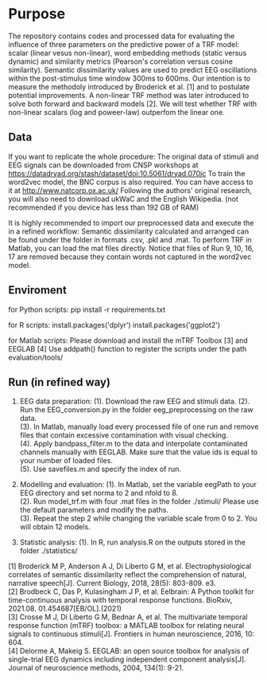 # Purpose
The repository contains codes and processed data for evaluating the influence of three parameters on the predictive power of a TRF model: scalar (linear vesus non-linear), word embedding methods (static versus dynamic) and similarity metrics (Pearson's correlation versus cosine similarity). Semantic dissimilarity values are used to predict EEG oscillations within the post-stimulus time window 300ms to 600ms. Our intention is to measure the methodoly introduced by Broderick et al. [1] and to postulate potential improvements. A non-linear TRF method was later introduced to solve both forward and backward models [2]. We will test whether TRF with non-linear scalars (log and poweer-law) outperfom the linear one.

## Data
If you want to replicate the whole procedure:
The original data of stimuli and EEG signals can be downloaded from CNSP workshops at https://datadryad.org/stash/dataset/doi:10.5061/dryad.070jc To train the word2vec model,  the BNC corpus is also required. You can have access to it at http://www.natcorp.ox.ac.uk/ Following the authors' original research, you will also need to download ukWaC and the English Wikipedia. (not recommended if you device has less than 192 GB of RAM)

It is highly recommended to import our preprocessed data and execute the in a refined workflow:
Semantic dissimilarity calculated and arranged can be found under the folder in formats .csv, .pkl and .mat. To perform TRF in Matlab, you can load the mat files directly. Notice that files of Run 9, 10, 16, 17 are removed because they contain words not captured in the word2vec model.

## Enviroment
for Python scripts:
pip install -r requirements.txt

for R scripts:
install.packages('dplyr')
install.packages('ggplot2')

for Matlab scripts:
Please download and install the mTRF Toolbox [3] and EEGLAB [4]
Use addpath() function to register the scripts under the path evaluation/tools/

## Run (in refined way)
1. EEG data preparation:
 (1). Download the raw EEG and stimuli data.
 (2). Run the EEG_conversion.py in the folder eeg_preprocessing on the raw data. <br>
 (3). In Matlab, manually load every processed file of one run and remove files that contain excessive contamination with visual checking. <br>
 (4). Apply bandpass_filter.m to the data and interpolate contaminated channels manually with EEGLAB. Make sure that the value ids is equal to your number of loaded files. <br>
 (5). Use savefiles.m and specify the index of run.

2. Modelling and evaluation:
 (1). In Matlab, set the variable eegPath to your EEG directory and set norma to 2 and nfold to 8. <br>
 (2). Run model_trf.m with four .mat files in the folder ./stimuli/ Please use the default parameters and modify the paths. <br>
 (3). Repeat the step 2 while changing the variable scale from 0 to 2. You will obtain 12 models. <br>

3. Statistic analysis:
 (1). In R, run analysis.R on the outputs stored in the folder ./statistics/

[1] Broderick M P, Anderson A J, Di Liberto G M, et al. Electrophysiological correlates of semantic dissimilarity reflect the comprehension of natural, narrative speech[J]. Current Biology, 2018, 28(5): 803-809. e3. <br>
[2] Brodbeck C, Das P, Kulasingham J P, et al. Eelbrain: A Python toolkit for time-continuous analysis with temporal response functions. BioRxiv, 2021.08. 01.454687[EB/OL].(2021) <br>
[3] Crosse M J, Di Liberto G M, Bednar A, et al. The multivariate temporal response function (mTRF) toolbox: a MATLAB toolbox for relating neural signals to continuous stimuli[J]. Frontiers in human neuroscience, 2016, 10: 604. <br>
[4] Delorme A, Makeig S. EEGLAB: an open source toolbox for analysis of single-trial EEG dynamics including independent component analysis[J]. Journal of neuroscience methods, 2004, 134(1): 9-21.
